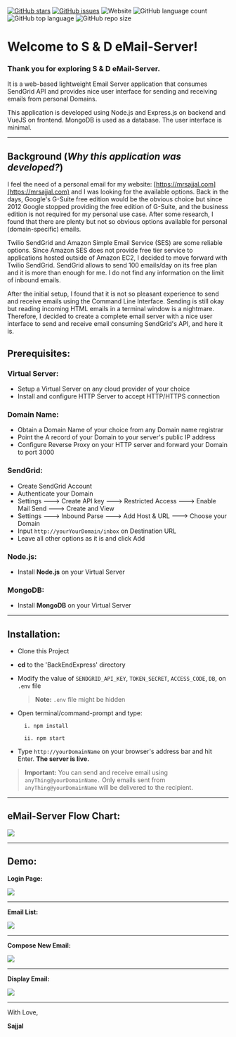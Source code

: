 [![GitHub stars](https://img.shields.io/github/stars/Sajjal/eMail-Server)](https://github.com/Sajjal/eMail-Server/stargazers)
[![GitHub issues](https://img.shields.io/github/issues/Sajjal/eMail-Server)](https://github.com/Sajjal/eMail-Server/issues)
![Website](https://img.shields.io/website?down_color=lightgrey&down_message=offline&up_color=blue&up_message=online&url=https%3A%2F%2Fmail.mrsajjal.com)
![GitHub language count](https://img.shields.io/github/languages/count/Sajjal/eMail-Server)
![GitHub top language](https://img.shields.io/github/languages/top/Sajjal/eMail-Server)
![GitHub repo size](https://img.shields.io/github/repo-size/Sajjal/eMail-Server)

# Welcome to S & D eMail-Server!

### Thank you for exploring S & D eMail-Server.

It is a web-based lightweight Email Server application that consumes SendGrid API and provides nice user interface for sending and receiving emails from personal Domains.

This application is developed using Node.js and Express.js on backend and VueJS on frontend. MongoDB is used as a database. The user interface is minimal.

---

## Background (_Why this application was developed?_)

I feel the need of a personal email for my website: [https://mrsajjal.com](https://mrsajjal.com) and I was looking for the available options. Back in the days, Google's G-Suite free edition would be the obvious choice but since 2012 Google stopped providing the free edition of G-Suite, and the business edition is not required for my personal use case. After some research, I found that there are plenty but not so obvious options available for personal (domain-specific) emails.

Twilio SendGrid and Amazon Simple Email Service (SES) are some reliable options. Since Amazon SES does not provide free tier service to applications hosted outside of Amazon EC2, I decided to move forward with Twilio SendGrid. SendGrid allows to send 100 emails/day on its free plan and it is more than enough for me. I do not find any information on the limit of inbound emails.

After the initial setup, I found that it is not so pleasant experience to send and receive emails using the Command Line Interface. Sending is still okay but reading incoming HTML emails in a terminal window is a nightmare. Therefore, I decided to create a complete email server with a nice user interface to send and receive email consuming SendGrid's API, and here it is.

## Prerequisites:

### Virtual Server:

- Setup a Virtual Server on any cloud provider of your choice
- Install and configure HTTP Server to accept HTTP/HTTPS connection

### Domain Name:

- Obtain a Domain Name of your choice from any Domain name registrar
- Point the A record of your Domain to your server's public IP address
- Configure Reverse Proxy on your HTTP server and forward your Domain to port 3000

### SendGrid:

- Create SendGrid Account
- Authenticate your Domain
- Settings ---> Create API key ---> Restricted Access ---> Enable Mail Send ---> Create and View
- Settings ---> Inbound Parse ---> Add Host & URL ---> Choose your Domain
- Input `http://yourYourDomain/inbox` on Destination URL
- Leave all other options as it is and click Add

### Node.js:

- Install **Node.js** on your Virtual Server

### MongoDB:

- Install **MongoDB** on your Virtual Server

---

## Installation:

- Clone this Project
- **cd** to the 'BackEndExpress' directory
- Modify the value of `SENDGRID_API_KEY`, `TOKEN_SECRET`, `ACCESS_CODE`, `DB`, on `.env` file

  > **Note:** `.env` file might be hidden

- Open terminal/command-prompt and type:

      	i. npm install

      	ii. npm start

- Type `http://yourDomainName` on your browser's address bar and hit Enter. **The server is live.**

> **Important:** You can send and receive email using `anyThing@yourDomainName.` Only emails sent from `anyThing@yourDomainName` will be delivered to the recipient.

---

## eMail-Server Flow Chart:

<img src="https://github.com/Sajjal/eMail-Server/blob/master/FrontEndVue/public/screenShots/flowChart.svg">

---

## Demo:

**Login Page:**

<img src="https://github.com/Sajjal/eMail-Server/blob/master/FrontEndVue/public/screenShots/login.png">

---

**Email List:**

<img src="https://github.com/Sajjal/eMail-Server/blob/master/FrontEndVue/public/screenShots/emailList.png">

---

**Compose New Email:**

<img src="https://github.com/Sajjal/eMail-Server/blob/master/FrontEndVue/public/screenShots/compose.png">

---

**Display Email:**

<img src="https://github.com/Sajjal/eMail-Server/blob/master/FrontEndVue/public/screenShots/email.png">

---

With Love,

**Sajjal**
